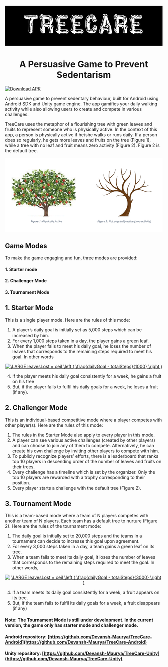 <p align="center">
  <img src="https://raw.githubusercontent.com/Devansh-Maurya/TreeCare/master/TreeCare%20Name%20Logo.png"/>
  <h1 align = "center">A Persuasive Game to Prevent Sedentarism</h1>
</p>

[![Download APK](https://img.shields.io/badge/APK-Download-%233DDC84)](https://github.com/Devansh-Maurya/TreeCare/raw/master/TreeCare.apk)

A persuasive game to prevent sedentary behaviour, built for Android using Android SDK and Unity game engine. The app gamifies your daily walking activity while also allowing users to create and compete in various challenges.

TreeCare uses the metaphor of a flourishing tree with green leaves and fruits to represent someone who is physically active. In the context of this app, a person is physically active if he/she walks or runs daily. If a person does so regularly, he gets more leaves and fruits on the tree (Figure 1), while a tree with no leaf and fruit means zero activity (Figure 2). Figure 2 is the default tree.

![Tree images](https://raw.githubusercontent.com/Devansh-Maurya/TreeCare/master/Description/TreeImages.png) 

## Game Modes
To make the game engaging and fun, three modes are provided:
#### 1. Starter mode
#### 2. Challenger Mode
#### 3. Tournament Mode


## 1. Starter Mode

This is a single player mode. Here are the rules of this mode:

1. A player’s daily goal is initially set as 5,000 steps which can be increased by him.
2. For every 1,000 steps taken in a day, the player gains a green leaf.
3. When the player fails to meet his daily goal, he loses the number of leaves that corresponds to the remaining steps required to meet his goal. In other words

<p align="center"><a href="https://www.codecogs.com/eqnedit.php?latex=\inline&space;\LARGE&space;leavesLost&space;=&space;ceil&space;\left&space;(&space;\frac{dailyGoal&space;-&space;totalSteps}{1000}&space;\right&space;)" target="_blank"><img src="https://latex.codecogs.com/gif.latex?\inline&space;\LARGE&space;leavesLost&space;=&space;ceil&space;\left&space;(&space;\frac{dailyGoal&space;-&space;totalSteps}{1000}&space;\right&space;)" title="\LARGE leavesLost = ceil \left ( \frac{dailyGoal - totalSteps}{1000} \right )" /></a></p>

4. If the player meets his daily goal consistently for a week, he gains a fruit on his tree
5. But, if the player fails to fulfil his daily goals for a week, he loses a fruit (if any).

## 2. Challenger Mode
This is an individual-based competitive mode where a player competes with other player(s). Here are the rules of this mode:

1. The rules in the Starter Mode also apply to every player in this mode.
2. A player can see various active challenges (created by other players) and can choose to join any of them to compete. Alternatively, he can create his own challenge by inviting other players to compete with him.
3. To publicly recognize players’ efforts, there is a leaderboard that ranks top 10 players in descending order of the number of leaves and fruits on their trees.
4. Every challenge has a timeline which is set by the organizer. Only the top 10 players are rewarded with a trophy corresponding to their position.
5. Every player starts a challenge with the default tree (Figure 2).

## 3. Tournament Mode
This is a team-based mode where a team of N players competes with another team of N players. Each team has a default tree to nurture (Figure 2). Here are the rules of the tournament mode:

1. The daily goal is initially set to 20,000 steps and the teams in a tournament can decide to increase this goal upon agreement.
2. For every 3,000 steps taken in a day, a team gains a green leaf on its tree.
3. When a team fails to meet its daily goal, it loses the number of leaves that corresponds
to the remaining steps required to meet the goal. In other words,

<p align="center"><a href="https://www.codecogs.com/eqnedit.php?latex=\inline&space;\LARGE&space;leavesLost&space;=&space;ceil&space;\left&space;(&space;\frac{dailyGoal&space;-&space;totalSteps}{3000}&space;\right&space;)" target="_blank"><img src="https://latex.codecogs.com/gif.latex?\inline&space;\LARGE&space;leavesLost&space;=&space;ceil&space;\left&space;(&space;\frac{dailyGoal&space;-&space;totalSteps}{3000}&space;\right&space;)" title="\LARGE leavesLost = ceil \left ( \frac{dailyGoal - totalSteps}{3000} \right )" /></a></p>

4. If a team meets its daily goal consistently for a week, a fruit appears on its tree.
5. But, if the team fails to fulfil its daily goals for a week, a fruit disappears (if any)

#### Note: The Tournament Mode is still under development. In the current version, the game only has starter mode and challenger mode.

#### Android repository:  [https://github.com/Devansh-Maurya/TreeCare-Android](https://github.com/Devansh-Maurya/TreeCare-Android)
#### Unity repository:    [https://github.com/Devansh-Maurya/TreeCare-Unity](https://github.com/Devansh-Maurya/TreeCare-Unity)

